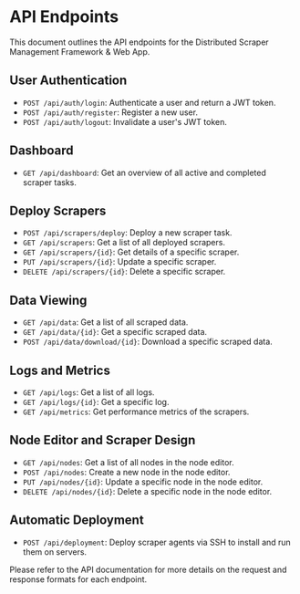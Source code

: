 # API Endpoints

This document outlines the API endpoints for the Distributed Scraper Management Framework & Web App.

## User Authentication

- `POST /api/auth/login`: Authenticate a user and return a JWT token.
- `POST /api/auth/register`: Register a new user.
- `POST /api/auth/logout`: Invalidate a user's JWT token.

## Dashboard

- `GET /api/dashboard`: Get an overview of all active and completed scraper tasks.

## Deploy Scrapers

- `POST /api/scrapers/deploy`: Deploy a new scraper task.
- `GET /api/scrapers`: Get a list of all deployed scrapers.
- `GET /api/scrapers/{id}`: Get details of a specific scraper.
- `PUT /api/scrapers/{id}`: Update a specific scraper.
- `DELETE /api/scrapers/{id}`: Delete a specific scraper.

## Data Viewing

- `GET /api/data`: Get a list of all scraped data.
- `GET /api/data/{id}`: Get a specific scraped data.
- `POST /api/data/download/{id}`: Download a specific scraped data.

## Logs and Metrics

- `GET /api/logs`: Get a list of all logs.
- `GET /api/logs/{id}`: Get a specific log.
- `GET /api/metrics`: Get performance metrics of the scrapers.

## Node Editor and Scraper Design

- `GET /api/nodes`: Get a list of all nodes in the node editor.
- `POST /api/nodes`: Create a new node in the node editor.
- `PUT /api/nodes/{id}`: Update a specific node in the node editor.
- `DELETE /api/nodes/{id}`: Delete a specific node in the node editor.

## Automatic Deployment

- `POST /api/deployment`: Deploy scraper agents via SSH to install and run them on servers.

Please refer to the API documentation for more details on the request and response formats for each endpoint.